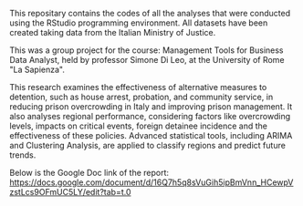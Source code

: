 This repositary contains the codes of all the analyses that were conducted using the RStudio programming environment.
All datasets have been created taking data from the Italian Ministry of Justice.

This was a group project for the course: Management Tools for Business Data Analyst, held by professor Simone Di Leo, 
at the University of Rome "La Sapienza".

This research examines the effectiveness of alternative measures to detention, such as house arrest, probation, and community service, 
in reducing prison overcrowding in Italy and improving prison management. 
It also analyses regional performance, considering factors like overcrowding levels, impacts on critical events, foreign detainee incidence 
and the effectiveness of these policies. 
Advanced statistical tools, including ARIMA and Clustering Analysis, are applied to classify regions and predict future trends.
 
Below is the Google Doc link of the report:
https://docs.google.com/document/d/16Q7h5q8sVuGih5ipBmVnn_HCewpVzstLcs9OFmUC5LY/edit?tab=t.0
